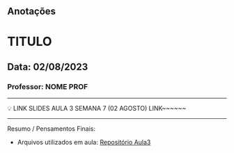 ## Anotações

# TITULO

## Data: 02/08/2023

### Professor: NOME PROF

---

💡 LINK SLIDES AULA 3 SEMANA 7 (02 AGOSTO)
LINK~~~~~~

---

Resumo / Pensamentos Finais:

- Arquivos utilizados em aula: [Repositório Aula3](https://github.com/vdr3w/aulasdevinhouse/tree/main/semana7/aula3)
